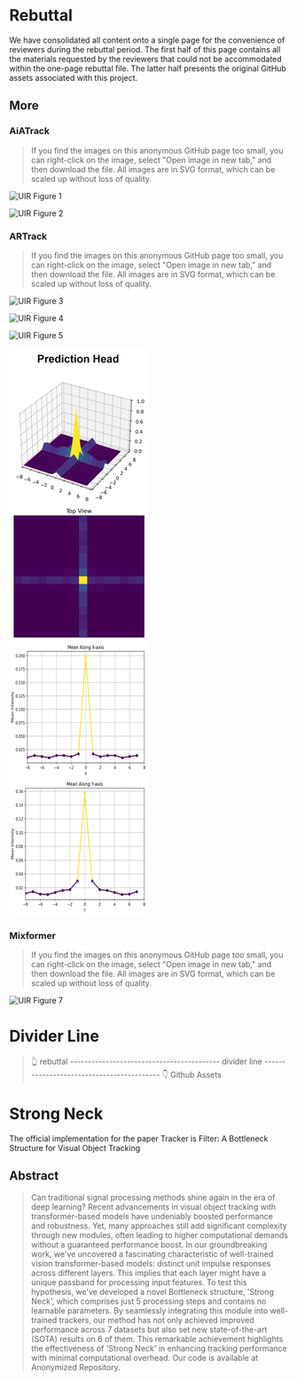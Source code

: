 # Rebuttal
We have consolidated all content onto a single page for the convenience of reviewers during the rebuttal period. The first half of this page contains all the materials requested by the reviewers that could not be accommodated within the one-page rebuttal file. The latter half presents the original GitHub assets associated with this project.

## More 

### AiATrack
>If you find the images on this anonymous GitHub page too small, you can right-click on the image, select "Open image in new tab," and then download the file. All images are in SVG format, which can be scaled up without loss of quality.

![UIR Figure 1](sup/pics/UIR/fig1.svg)

![UIR Figure 2](sup/pics/UIR/fig2.svg)

### ARTrack
>If you find the images on this anonymous GitHub page too small, you can right-click on the image, select "Open image in new tab," and then download the file. All images are in SVG format, which can be scaled up without loss of quality.

![UIR Figure 3](sup/pics/UIR/fig3.svg)

![UIR Figure 4](sup/pics/UIR/fig4.svg)

![UIR Figure 5](sup/pics/UIR/fig5.svg)

![UIR Figure 6](sup/pics/UIR/fig6.svg)

### Mixformer
>If you find the images on this anonymous GitHub page too small, you can right-click on the image, select "Open image in new tab," and then download the file. All images are in SVG format, which can be scaled up without loss of quality.

![UIR Figure 7](sup/pics/UIR/fig7.svg)

# Divider Line
> :point_up_2: rebuttal ------------------------------------------ divider line ------------------------------------------ :point_down: Github Assets

# Strong Neck

The official implementation for the paper Tracker is Filter: A Bottleneck Structure for Visual Object Tracking

## Abstract
> Can traditional signal processing methods shine again in the era of deep learning? Recent advancements in visual object tracking with transformer-based models have undeniably boosted performance and robustness. Yet, many approaches still add significant complexity through new modules, often leading to higher computational demands without a guaranteed performance boost. In our groundbreaking work, we've uncovered a fascinating characteristic of well-trained vision transformer-based models: distinct unit impulse responses across different layers. This implies that each layer might have a unique passband for processing input features. To test this hypothesis, we've developed a novel Bottleneck structure, 'Strong Neck', which comprises just 5 processing steps and contains no learnable parameters. By seamlessly integrating this module into well-trained trackers, our method has not only achieved improved performance across 7 datasets but also set new state-of-the-art (SOTA) results on 6 of them. This remarkable achievement highlights the effectiveness of 'Strong Neck' in enhancing tracking performance with minimal computational overhead. Our code is available at Anonymized Repository.
